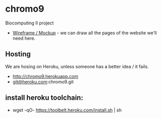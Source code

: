 chromo9
=======

Biocomputing II project

-  [Wireframe / Mockup](https://gomockingbird.com/mockingbird/#hx78aeb) - we can draw all the pages of the website we'll need here.

Hosting
------

We are hosing on Heroku, unless someone has a better idea / it fails.

- http://chromo9.herokuapp.com
- git@heroku.com:chromo9.git

install heroku toolchain:
-----

- wget -qO- https://toolbelt.heroku.com/install.sh | sh
